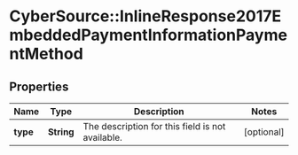 # CyberSource::InlineResponse2017EmbeddedPaymentInformationPaymentMethod

## Properties
Name | Type | Description | Notes
------------ | ------------- | ------------- | -------------
**type** | **String** | The description for this field is not available. | [optional] 


